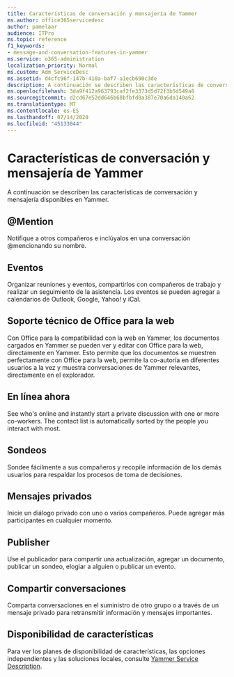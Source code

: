 ```yaml
---
title: Características de conversación y mensajería de Yammer
ms.author: office365servicedesc
author: pamelaar
audience: ITPro
ms.topic: reference
f1_keywords:
- message-and-conversation-features-in-yammer
ms.service: o365-administration
localization_priority: Normal
ms.custom: Adm_ServiceDesc
ms.assetid: d4cfc96f-147b-410a-baf7-a1ecb690c3de
description: A continuación se describen las características de conversación y mensajería disponibles en Yammer.
ms.openlocfilehash: 3da9f412a963793caf2fe3373d5d72f3b5d549a8
ms.sourcegitcommit: d2cd67e52dd646b68bfbfd8a387e70a6da140a62
ms.translationtype: MT
ms.contentlocale: es-ES
ms.lasthandoff: 07/14/2020
ms.locfileid: "45133044"
---
```

# <a name="message-and-conversation-features-in-yammer"></a>Características de conversación y mensajería de Yammer

A continuación se describen las características de conversación y mensajería disponibles en Yammer.
  
## <a name="mention"></a>@Mention

Notifique a otros compañeros e inclúyalos en una conversación @mencionando su nombre.

## <a name="events"></a>Eventos

Organizar reuniones y eventos, compartirlos con compañeros de trabajo y realizar un seguimiento de la asistencia. Los eventos se pueden agregar a calendarios de Outlook, Google, Yahoo! y iCal.
  
## <a name="office-for-the-web-support"></a>Soporte técnico de Office para la web

Con Office para la compatibilidad con la web en Yammer, los documentos cargados en Yammer se pueden ver y editar con Office para la web, directamente en Yammer. Esto permite que los documentos se muestren perfectamente con Office para la web, permite la co-autoría en diferentes usuarios a la vez y muestra conversaciones de Yammer relevantes, directamente en el explorador.

## <a name="online-now"></a>En línea ahora

See who's online and instantly start a private discussion with one or more co-workers. The contact list is automatically sorted by the people you interact with most.

## <a name="polls"></a>Sondeos

Sondee fácilmente a sus compañeros y recopile información de los demás usuarios para respaldar los procesos de toma de decisiones.
  
## <a name="private-messages"></a>Mensajes privados

Inicie un diálogo privado con uno o varios compañeros. Puede agregar más participantes en cualquier momento.

## <a name="publisher"></a>Publisher

Use el publicador para compartir una actualización, agregar un documento, publicar un sondeo, elogiar a alguien o publicar un evento.
    
## <a name="share-conversations"></a>Compartir conversaciones

Comparta conversaciones en el suministro de otro grupo o a través de un mensaje privado para retransmitir información y mensajes importantes.
  
## <a name="feature-availability"></a>Disponibilidad de características

Para ver los planes de disponibilidad de características, las opciones independientes y las soluciones locales, consulte [Yammer Service Description](yammer-service-description.md).
  